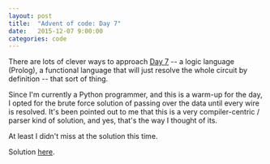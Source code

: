```yaml
---
layout: post
title:  "Advent of code: Day 7"
date:   2015-12-07 9:00:00
categories: code 
---
```


There are lots of clever ways to approach [Day 7][day] -- a logic language (Prolog), a functional language that will just resolve the whole circuit by definition -- that sort of thing.

Since I'm currently a Python programmer, and this is a warm-up for the day, I opted for the brute force solution of passing over the data until every wire is resolved. It's been pointed out to me that this is a very compiler-centric / parser kind of solution, and yes, that's the way I thought of its.

At least I didn't miss at the solution this time. 

Solution [here][code].

[day]: http://adventofcode.com/day/7
[code]: https://github.com/bildzeitung/adventofcode/tree/master/7
